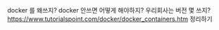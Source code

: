 
docker 를 왜쓰지?
docker 안쓰면 어떻게 해야하지?
우리회사는 버전 몇 쓰지?
https://www.tutorialspoint.com/docker/docker_containers.htm 정리하기
<!--stackedit_data:
eyJoaXN0b3J5IjpbLTUyNTg5Mjk0NCw4NDI5MzU2NjNdfQ==
-->